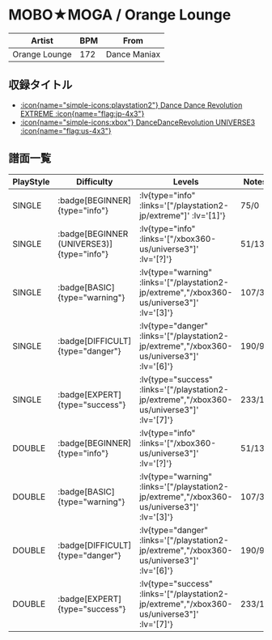 # MOBO★MOGA / Orange Lounge

|Artist|BPM|From|
|------|---|----|
|Orange Lounge|172|Dance Maniax|

## 収録タイトル

- [ :icon{name="simple-icons:playstation2"} Dance Dance Revolution EXTREME :icon{name="flag:jp-4x3"} ](/playstation2-jp/extreme)
- [ :icon{name="simple-icons:xbox"} DanceDanceRevolution UNIVERSE3 :icon{name="flag:us-4x3"} ](/xbox360-us/universe3)

## 譜面一覧

|PlayStyle|Difficulty|Levels|Notes|Movie|
|---------|----------|------|-----|-----|
|SINGLE| :badge[BEGINNER]{type="info"} | :lv{type="info" :links='["/playstation2-jp/extreme"]' :lv='[1]'} |75/0||
|SINGLE| :badge[BEGINNER (UNIVERSE3)]{type="info"} | :lv{type="info" :links='["/xbox360-us/universe3"]' :lv='[?]'} |51/13||
|SINGLE| :badge[BASIC]{type="warning"} | :lv{type="warning" :links='["/playstation2-jp/extreme","/xbox360-us/universe3"]' :lv='[3]'} |107/3||
|SINGLE| :badge[DIFFICULT]{type="danger"} | :lv{type="danger" :links='["/playstation2-jp/extreme","/xbox360-us/universe3"]' :lv='[6]'} |190/9||
|SINGLE| :badge[EXPERT]{type="success"} | :lv{type="success" :links='["/playstation2-jp/extreme","/xbox360-us/universe3"]' :lv='[7]'} |233/16||
|DOUBLE| :badge[BEGINNER]{type="info"} | :lv{type="info" :links='["/xbox360-us/universe3"]' :lv='[?]'} |51/13||
|DOUBLE| :badge[BASIC]{type="warning"} | :lv{type="warning" :links='["/playstation2-jp/extreme","/xbox360-us/universe3"]' :lv='[3]'} |107/3||
|DOUBLE| :badge[DIFFICULT]{type="danger"} | :lv{type="danger" :links='["/playstation2-jp/extreme","/xbox360-us/universe3"]' :lv='[6]'} |190/9||
|DOUBLE| :badge[EXPERT]{type="success"} | :lv{type="success" :links='["/playstation2-jp/extreme","/xbox360-us/universe3"]' :lv='[7]'} |233/16||
